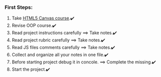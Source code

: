 ### First Steps:
  1. Take [HTML5 Canvas course](https://classroom.udacity.com/courses/ud292).:heavy_check_mark:
  2. Revise OOP course.:heavy_check_mark:
  3. Read project instructions carefully ==> Take notes.:heavy_check_mark:
  4. Read project rubric carefully ==> Take notes.:heavy_check_mark:
  5. Read JS files comments carefully ==> Take notes.:heavy_check_mark:
  6. Collect and organize all your notes in one file.:heavy_check_mark:
  7. Before starting project debug it in concole. ==> Complete the missing.:heavy_check_mark:
  8. Start the project.:heavy_check_mark:
  
